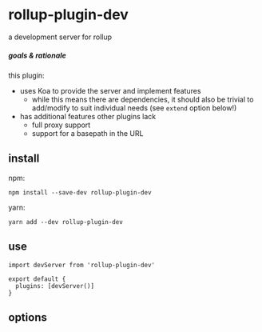 # rollup-plugin-dev

a development server for rollup

##### goals & rationale

this plugin:
- uses Koa to provide the server and implement features
  - while this means there are dependencies, it should also be trivial to add/modify to suit individual needs (see `extend` option below!)
- has additional features other plugins lack
  - full proxy support
  - support for a basepath in the URL


## install

npm:

```console
npm install --save-dev rollup-plugin-dev
```

yarn:

```console
yarn add --dev rollup-plugin-dev
```

## use

```
import devServer from 'rollup-plugin-dev'

export default {
  plugins: [devServer()]
}
```

## options
